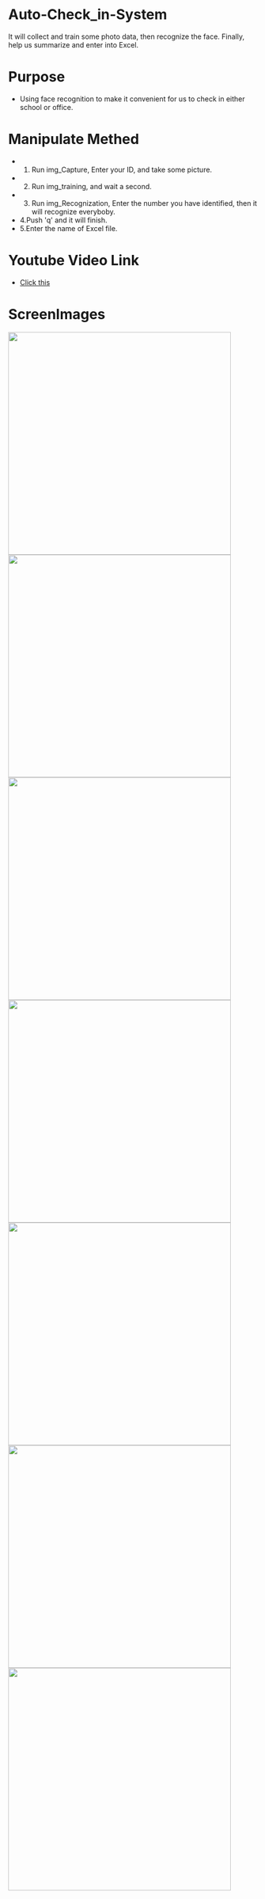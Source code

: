 # Auto-Check_in-System
It will collect and train some photo data, then recognize the face. Finally, help us summarize and enter into Excel.
# Purpose
* Using face recognition to make it convenient for us to check in either school or office.
# Manipulate Methed
* 1. Run img_Capture, Enter your ID, and take some picture.
* 2. Run img_training, and wait a second.
* 3. Run img_Recognization, Enter the number you have identified, then it will recognize everyboby.
* 4.Push 'q' and it will finish.
* 5.Enter the name of Excel file.
# Youtube Video Link
* <a href="https://www.youtube.com/watch?v=fMi6JtD0Oqo/">Click this</a>
# ScreenImages
<img src='https://scontent.fkhh2-1.fna.fbcdn.net/v/t1.15752-9/273030026_482176820106083_8855742229227525941_n.png?_nc_cat=106&ccb=1-5&_nc_sid=ae9488&_nc_ohc=Cke-KqAyWCMAX_A6zL3&_nc_ht=scontent.fkhh2-1.fna&oh=03_AVLg-5_BYQglfIkMj7Q9GY66WDZThY9Z27aEwHCkg3k0zQ&oe=62337F17' width=450/>
<img src='https://scontent.fkhh2-1.fna.fbcdn.net/v/t1.15752-9/272642035_272738431651334_4667183432855800721_n.png?_nc_cat=102&ccb=1-5&_nc_sid=ae9488&_nc_ohc=lUugkWb2JpcAX_ZFe7H&_nc_ht=scontent.fkhh2-1.fna&oh=03_AVLYDsloQPn_XwlSm8qaXclFDu7La49rfYAXNYha8NKJ4w&oe=6234F27E' width=450/>
<img src='https://scontent.fkhh2-2.fna.fbcdn.net/v/t1.15752-9/272698198_494724848677039_2130440477356842647_n.png?_nc_cat=110&ccb=1-5&_nc_sid=ae9488&_nc_ohc=Ec4nMSgJC2UAX-UUoti&tn=wnHqNieg8nd7nat8&_nc_ht=scontent.fkhh2-2.fna&oh=03_AVLTW5ha-Ptrx6Nnw1zl1roAj770H1_tqfHKorRa59LUUA&oe=62332453' width=450/>
<img src='https://scontent.fkhh2-2.fna.fbcdn.net/v/t1.15752-9/260055098_276742427961812_6199598170184613141_n.png?_nc_cat=110&ccb=1-5&_nc_sid=ae9488&_nc_ohc=eIyGoLsuelIAX_OWydm&_nc_ht=scontent.fkhh2-2.fna&oh=03_AVKceF8Ztp5J98p3aTN_ssomJq5aMrJKyt3eOGZhmDoP6g&oe=6236BE9E' width=450/>
<img src='https://scontent.fkhh2-2.fna.fbcdn.net/v/t1.15752-9/273007189_494518368777333_7777683362344316607_n.png?_nc_cat=104&ccb=1-5&_nc_sid=ae9488&_nc_ohc=1sI7kKGe8L0AX9_I193&_nc_ht=scontent.fkhh2-2.fna&oh=03_AVKbD3RuxvpqZa_KHt3gnWT-GK9RupmXtt7xqZcqP-c-1A&oe=6235E517' width=450/>
<img src='https://scontent.fkhh2-2.fna.fbcdn.net/v/t1.15752-9/273228009_320384576720948_9026662969765216509_n.png?_nc_cat=111&ccb=1-5&_nc_sid=ae9488&_nc_ohc=TQHZvHjhLFwAX_J7Nra&_nc_ht=scontent.fkhh2-2.fna&oh=03_AVK6oHh8G2hmFuzholPzsc9N6o7pkzwM2zLt-xpE9H1t1w&oe=6236F841' width=450/>
<img src='https://scontent.fkhh2-1.fna.fbcdn.net/v/t1.15752-9/272112428_487494856169798_13678480115572182_n.png?_nc_cat=105&ccb=1-5&_nc_sid=ae9488&_nc_ohc=h2hguyQVDgAAX9xQs7r&_nc_ht=scontent.fkhh2-1.fna&oh=03_AVKO-aFc7m9DdFljFTgn7EuOR6KO1JNX7iVnx58-YdNyQA&oe=62351C1D' width=450/>





